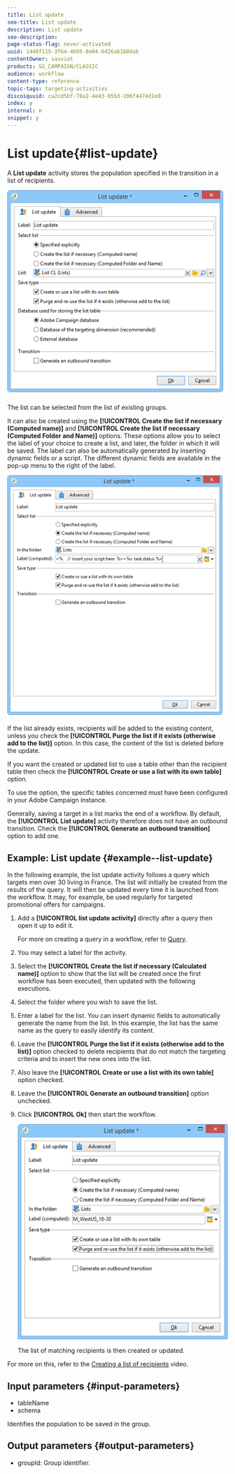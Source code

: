 ```yaml
---
title: List update
seo-title: List update
description: List update
seo-description: 
page-status-flag: never-activated
uuid: 1446f115-3f64-4b95-8e04-6426ab1b8dab
contentOwner: sauviat
products: SG_CAMPAIGN/CLASSIC
audience: workflow
content-type: reference
topic-tags: targeting-activities
discoiquuid: ca2cd5bf-78a2-4e43-955d-206f4474d1e0
index: y
internal: n
snippet: y
---
```


# List update{#list-update}

A **List update** activity stores the population specified in the transition in a list of recipients.

![](assets/s_user_segmentation_update_group.png)

The list can be selected from the list of existing groups.

It can also be created using the **[!UICONTROL Create the list if necessary (Computed name)]** and **[!UICONTROL Create the list if necessary (Computed Folder and Name)]** options. These options allow you to select the label of your choice to create a list, and later, the folder in which it will be saved. The label can also be automatically generated by inserting dynamic fields or a script. The different dynamic fields are available in the pop-up menu to the right of the label.

![](assets/s_user_segmentation_update_list_calc.png)

If the list already exists, recipients will be added to the existing content, unless you check the **[!UICONTROL Purge the list if it exists (otherwise add to the list)]** option. In this case, the content of the list is deleted before the update.

If you want the created or updated list to use a table other than the recipient table then check the **[!UICONTROL Create or use a list with its own table]** option.

To use the option, the specific tables concerned must have been configured in your Adobe Campaign instance.

Generally, saving a target in a list marks the end of a workflow. By default, the **[!UICONTROL List update]** activity therefore does not have an outbound transition. Check the **[!UICONTROL Generate an outbound transition]** option to add one.

## Example: List update {#example--list-update}

In the following example, the list update activity follows a query which targets men over 30 living in France. The list will initially be created from the results of the query. It will then be updated every time it is launched from the workflow. It may, for example, be used regularly for targeted promotional offers for campaigns.

1. Add a **[!UICONTROL list update activity]** directly after a query then open it up to edit it.

   For more on creating a query in a workflow, refer to [Query](../../workflow/using/query.md).

1. You may select a label for the activity.
1. Select the **[!UICONTROL Create the list if necessary (Calculated name)]** option to show that the list will be created once the first workflow has been executed, then updated with the following executions.
1. Select the folder where you wish to save the list.
1. Enter a label for the list. You can insert dynamic fields to automatically generate the name from the list. In this example, the list has the same name as the query to easily identify its content.
1. Leave the **[!UICONTROL Purge the list if it exists (otherwise add to the list)]** option checked to delete recipients that do not match the targeting criteria and to insert the new ones into the list.
1. Also leave the **[!UICONTROL Create or use a list with its own table]** option checked.
1. Leave the **[!UICONTROL Generate an outbound transition]** option unchecked.
1. Click **[!UICONTROL Ok]** then start the workflow.

   ![](assets/s_user_segmentation_update_list_calc_example.png)

   The list of matching recipients is then created or updated.

For more on this, refer to the [Creating a list of recipients](https://docs.campaign.adobe.com/doc/AC/en/Videos/Videos.html) video.

## Input parameters {#input-parameters}

* tableName
* schema

Identifies the population to be saved in the group.

## Output parameters {#output-parameters}

* groupId: Group identifier.
